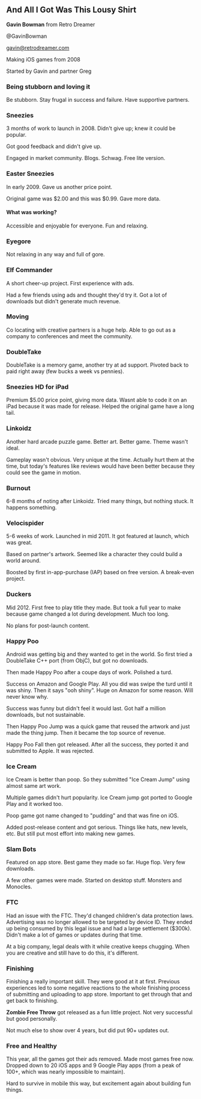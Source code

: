 ## And All I Got Was This Lousy Shirt

**Gavin Bowman** from Retro Dreamer

@GavinBowman

gavin@retrodreamer.com

Making iOS games from 2008

Started by Gavin and partner Greg

### Being stubborn and loving it

Be stubborn.  Stay frugal in success and failure.  Have supportive partners.

### Sneezies

3 months of work to launch in 2008.  Didn't give up; knew it could be popular.

Got good feedback and didn't give up.

Engaged in market community.  Blogs.  Schwag.  Free lite version.

### Easter Sneezies

In early 2009.  Gave us another price point.

Original game was $2.00 and this was $0.99.  Gave more data.

#### What was working?

Accessible and enjoyable for everyone.  Fun and relaxing.

### Eyegore

Not relaxing in any way and full of gore.

### Elf Commander

A short cheer-up project.  First experience with ads.

Had a few friends using ads and thought they'd try it.  Got a lot of downloads but didn't generate much revenue.

### Moving

Co locating with creative partners is a huge help.  Able to go out as a company to conferences and meet the community.

### DoubleTake

DoubleTake is a memory game, another try at ad support.  Pivoted back to paid right away (few bucks a week vs pennies).

### Sneezies HD for iPad

Premium $5.00 price point, giving more data.  Wasnt able to code it on an iPad because it was made for release.  Helped the original game have a long tail.

### Linkoidz

Another hard arcade puzzle game.  Better art.  Better game.  Theme wasn't ideal.

Gameplay wasn't obvious.  Very unique at the time.  Actually hurt them at the time, but today's features like reviews would have been better because they could see the game in motion.

### Burnout

6-8 months of noting after Linkoidz.  Tried many things, but nothing stuck.  It happens something.

### Velocispider

5-6 weeks of work.  Launched in mid 2011.  It got featured at launch, which was great.

Based on partner's artwork. Seemed like a character they could build a world around.

Boosted by first in-app-purchase (IAP) based on free version.  A break-even project.

### Duckers

Mid 2012.  First free to play title they made.  But took a full year to make because game changed a lot during development.  Much too long.

No plans for post-launch content.

### Happy Poo

Android was getting big and they wanted to get in the world.  So first tried a DoubleTake C++ port (from ObjC), but got no downloads.

Then made Happy Poo after a coupe days of work.  Polished a turd.

Success on Amazon and Google Play.  All you did was swipe the turd until it was shiny.  Then it says "ooh shiny".  Huge on Amazon for some reason.  Will never know why.

Success was funny but didn't feel it would last.  Got half a million downloads, but not sustainable.

Then Happy Poo Jump was a quick game that reused the artwork and just made the thing jump.  Then it became the top source of revenue.

Happy Poo Fall then got released.  After all the success, they ported it and submitted to Apple.  It was rejected.

### Ice Cream

Ice Cream is better than poop.  So they submitted "Ice Cream Jump" using almost same art work.

Multiple games didn't hurt popularity.  Ice Cream jump got ported to Google Play and it worked too.

Poop game got name changed to "pudding" and that was fine on iOS.

Added post-release content and got serious.  Things like hats, new levels, etc.  But still put most effort into making new games.

### Slam Bots

Featured on app store.  Best game they made so far.  Huge flop.  Very few downloads.

A few other games were made.  Started on desktop stuff.  Monsters and Monocles.

### FTC

Had an issue with the FTC.  They'd changed children's data protection laws.  Advertising was no longer allowed to be targeted by device ID.  They ended up being consumed by this legal issue and had a large settlement ($300k).  Didn't make a lot of games or updates during that time.

At a big company, legal deals with it while creative keeps chugging.  When you are creative and still have to do this, it's different.

### Finishing

Finishing a really important skill.  They were good at it at first.  Previous experiences led to some negative reactions to the whole finishing process of submitting and uploading to app store.  Important to get through that and get back to finishing.

**Zombie Free Throw** got released as a fun little project.  Not very successful but good personally.

Not much else to show over 4 years, but did put 90+ updates out.

### Free and Healthy

This year, all the games got their ads removed.  Made most games free now.  Dropped down to 20 iOS apps and 9 Google Play apps (from a peak of 100+, which was nearly impossible to maintain).

Hard to survive in mobile this way, but excitement again about building fun things.

